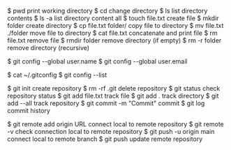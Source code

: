 $ pwd print working directory
$ cd  change directory 
$ ls list directory contents
$ ls -a list directory content all
$ touch file.txt create file
$ mkdir folder create directory
$ cp file.txt folder/ copy file to directory
$ mv file.txt ./folder move file to directory
$ cat file.txt concatenate and print file
$ rm file.txt remove file
$ rmdir folder remove directory (if empty) 
$ rm -r folder remove directory (recursive)

$ git config --global user.name 
$ git config --global user.email 

$ cat ~/.gitconfig
$ git config --list 

$ git init create repository
$ rm -rf .git delete repository
$ git status check repository status
$ git add file.txt track file
$ git add . track directory
$ git add --all track repository
$ git commit -m "Commit" commit 
$ git log commit history

$ git remote add origin URL connect local to remote repository
$ git remote -v check connection local to remote repository
$ git push -u origin main connect local to remote branch
$ git push update remote repository